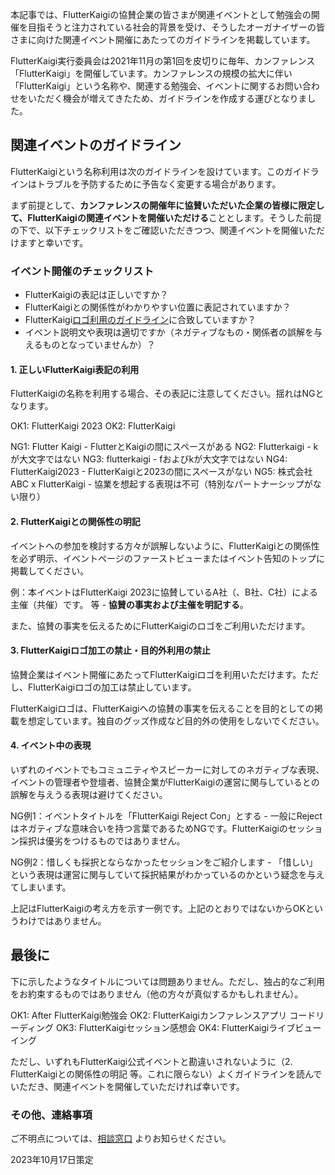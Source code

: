 本記事では、FlutterKaigiの協賛企業の皆さまが関連イベントとして勉強会の開催を目指そうと注力されている社会的背景を受け、そうしたオーガナイザーの皆さまに向けた関連イベント開催にあたってのガイドラインを掲載しています。

FlutterKaigi実行委員会は2021年11月の第1回を皮切りに毎年、カンファレンス「FlutterKaigi」を開催しています。カンファレンスの規模の拡大に伴い「FlutterKaigi」という名称や、関連する勉強会、イベントに関するお問い合わせをいただく機会が増えてきたため、ガイドラインを作成する運びとなりました。

## 関連イベントのガイドライン

FlutterKaigiという名称利用は次のガイドラインを設けています。このガイドラインはトラブルを予防するために予告なく変更する場合があります。

まず前提として、**カンファレンスの開催年に協賛いただいた企業の皆様に限定して、FlutterKaigiの関連イベントを開催いただける**こととします。そうした前提の下で、以下チェックリストをご確認いただきつつ、関連イベントを開催いただけますと幸いです。

### イベント開催のチェックリスト

* FlutterKaigiの表記は正しいですか？
* FlutterKaigiとの関係性がわかりやすい位置に表記されていますか？
* FlutterKaigi[ロゴ利用のガイドライン](./Logo-Guidelines.ja.html)に合致していますか？
* イベント説明文や表現は適切ですか（ネガティブなもの・関係者の誤解を与えるものとなっていませんか）？

#### 1. 正しいFlutterKaigi表記の利用

FlutterKaigiの名称を利用する場合、その表記に注意してください。揺れはNGとなります。

OK1: FlutterKaigi 2023
OK2: FlutterKaigi

NG1: Flutter Kaigi - FlutterとKaigiの間にスペースがある
NG2: Flutterkaigi - kが大文字ではない
NG3: flutterkaigi - fおよびkが大文字ではない
NG4: FlutterKaigi2023 - FlutterKaigiと2023の間にスペースがない
NG5: 株式会社ABC x FlutterKaigi - 協業を想起する表現は不可（特別なパートナーシップがない限り）

#### 2. FlutterKaigiとの関係性の明記

イベントへの参加を検討する方々が誤解しないように、FlutterKaigiとの関係性を必ず明示、イベントページのファーストビューまたはイベント告知のトップに掲載してください。

例：本イベントはFlutterKaigi 2023に協賛しているA社（、B社、C社）による主催（共催）です。
等 - **協賛の事実および主催を明記する**。

また、協賛の事実を伝えるためにFlutterKaigiのロゴをご利用いただけます。

#### 3. FlutterKaigiロゴ加工の禁止・目的外利用の禁止

協賛企業はイベント開催にあたってFlutterKaigiロゴを利用いただけます。ただし、FlutterKaigiロゴの加工は禁止しています。

FlutterKaigiロゴは、FlutterKaigiへの協賛の事実を伝えることを目的としての掲載を想定しています。独自のグッズ作成など目的外の使用をしないでください。

#### 4. イベント中の表現

いずれのイベントでもコミュニティやスピーカーに対してのネガティブな表現、イベントの管理者や登壇者、協賛企業がFlutterKaigiの運営に関与しているとの誤解を与えうる表現は避けてください。

NG例1：イベントタイトルを「FlutterKaigi Reject Con」とする - 一般にRejectはネガティブな意味合いを持つ言葉であるためNGです。FlutterKaigiのセッション採択は優劣をつけるものではありません。

NG例2：惜しくも採択とならなかったセッションをご紹介します - 「惜しい」という表現は運営に関与していて採択結果がわかっているのかという疑念を与えてしまいます。

上記はFlutterKaigiの考え方を示す一例です。上記のとおりではないからOKというわけではありません。

## 最後に

下に示したようなタイトルについては問題ありません。ただし、独占的なご利用をお約束するものではありません（他の方々が真似するかもしれません）。

OK1: After FlutterKaigi勉強会
OK2: FlutterKaigiカンファレンスアプリ コードリーディング
OK3: FlutterKaigiセッション感想会
OK4: FlutterKaigiライブビューイング

ただし、いずれもFlutterKaigi公式イベントと勘違いされないように（2. FlutterKaigiとの関係性の明記 等。これに限らない）よくガイドラインを読んでいただき、関連イベントを開催していただければ幸いです。

### その他、連絡事項

ご不明点については、[相談窓口](https://docs.google.com/forms/d/e/1FAIpQLSemYPFEWpP8594MWI4k3Nz45RJzMS7pz1ufwtnX4t3V7z2TOw/viewform) よりお知らせください。

2023年10月17日策定
